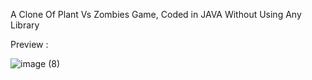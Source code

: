 A Clone Of Plant Vs Zombies Game, Coded in JAVA Without Using Any Library

Preview : 

![image (8)](https://github.com/user-attachments/assets/1daff3cf-efe3-4ee1-b83a-e6cc476d838f)

